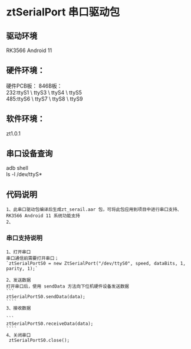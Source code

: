 ﻿# ztSerialPort 串口驱动包
## 驱动环境
  RK3566 Android 11
## 硬件环境：
  硬件PCB板：
  846B板：  
        232:ttyS1 \ ttyS3 \ ttyS4 \ ttyS5  
        485:ttyS6 \ ttyS7 \ ttyS8 \ ttyS9
## 软件环境：
  zt1.0.1

## 串口设备查询
 adb shell  
 ls -l /dev/ttyS*

## 代码说明
    1、此串口驱动包编译后生成zt_serail.aar 包，可将此包应用到项目中进行串口支持、RK3566 Android 11 系统功能支持
    2、
### 串口支持说明
    1、打开串口
    串口通信前需要打开串口；
    `ztSerialPortS0 = new ZtSerialPort("/dev/ttyS0", speed, dataBits, 1, parity, 1);`

    2、发送数据
    打开串口后，使用 sendData 方法向下位机硬件设备发送数据
    ```
    ztSerialPortS0.sendData(data);
    ````
    3、接收数据

    ```
    ztSerialPortS0.receiveData(data);
    ````
    4、关闭串口
     ztSerialPortS0.close();


